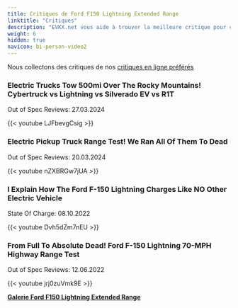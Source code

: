 ```yaml
---
title: Critiques de Ford F150 Lightning Extended Range
linktitle: "Critiques"
description: "EVKX.net vous aide à trouver la meilleure critique pour ce modèle."
weight: 6
hidden: true
navicon: bi-person-video2
---
```

Nous collectons des critiques de nos [critiques en ligne préférés](../../../../../guides/evreviewers/)

<div class="container text-center shadow p-2 pe-4 mb-5 bg-body-tertiary rounded border">
<h3>Electric Trucks Tow 500mi Over The Rocky Mountains! Cybertruck vs Lightning vs Silverado EV vs R1T</h3>
<p>Out of Spec Reviews: 27.03.2024</p>

{{< youtube LJFbevgCsig >}}

</div>
<div class="container text-center shadow p-2 pe-4 mb-5 bg-body-tertiary rounded border">
<h3>Electric Pickup Truck Range Test! We Ran All Of Them To Dead</h3>
<p>Out of Spec Reviews: 20.03.2024</p>

{{< youtube nZXBRGw7jUA >}}

</div>
<div class="container text-center shadow p-2 pe-4 mb-5 bg-body-tertiary rounded border">
<h3>I Explain How The Ford F-150 Lightning Charges Like NO Other Electric Vehicle</h3>
<p>State Of Charge: 08.10.2022</p>

{{< youtube Dvh5dZm7nEU >}}

</div>
<div class="container text-center shadow p-2 pe-4 mb-5 bg-body-tertiary rounded border">
<h3>From Full To Absolute Dead! Ford F-150 Lightning 70-MPH Highway Range Test</h3>
<p>Out of Spec Reviews: 12.06.2022</p>

{{< youtube jrj0zuVmk9E >}}

</div>
<div class="mt-3 mb-3">
<a href="../gallery/" class="text-decoration-none text-black">
<strong><i class="bi-arrow-left"></i>Galerie  </strong>
</a>
<a href="../" class="text-decoration-none text-black float-end">
<strong>Ford F150 Lightning Extended Range <i class="bi-arrow-right"></i></strong>
</a>
</div>
